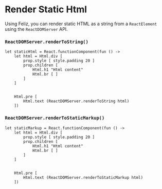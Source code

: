 # Render Static Html

Using Feliz, you can render static HTML as a string from a `ReactElement` using the `ReactDOMServer` API.


### `ReactDOMServer.renderToString()`

```fsharp:static-html
let staticHtml = React.functionComponent(fun () ->
    let html = Html.div [
        prop.style [ style.padding 20 ]
        prop.children [
            Html.h1 "Html content"
            Html.br [ ]
        ]
    ]


    Html.pre [
        Html.text (ReactDOMServer.renderToString html)
    ])
```

### `ReactDOMServer.renderToStaticMarkup()`

```fsharp:static-markup
let staticMarkup = React.functionComponent(fun () ->
    let html = Html.div [
        prop.style [ style.padding 20 ]
        prop.children [
            Html.h1 "Html content"
            Html.br [ ]
        ]
    ]


    Html.pre [
        Html.text (ReactDOMServer.renderToStaticMarkup html)
    ])
```